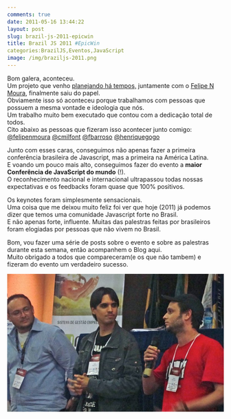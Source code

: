```yaml
---
comments: true
date: 2011-05-16 13:44:22
layout: post
slug: brazil-js-2011-epicwin
title: Brazil JS 2011 #EpicWin
categories:BrazilJS,Eventos,JavaScript
image: /img/braziljs-2011.png
---
```


Bom galera, aconteceu.  
Um projeto que venho [planejando há tempos,](http://jaydson.org/brazil-js-primeira-confer%c3%aancia-brasileira-de-javascript) juntamente com o [Felipe N Moura](http://felipenmoura.org), finalmente saiu do papel.  
Obviamente isso só aconteceu porque trabalhamos com pessoas que possuem a mesma vontade e ideologia que nós.  
Um trabalho muito bem executado que contou com a dedicação total de todos.  
Cito abaixo as pessoas que fizeram isso acontecer junto comigo:  
[@felipenmoura](http://twitter.com/felipenmoura) [@cmilfont](http://twitter.com/cmilfont) [@fbarroso](http://twitter.com/fbarroso) [@henriquegogo](http://twitter.com/henriquegogo)  

Junto com esses caras, conseguimos não apenas fazer a primeira conferência brasileira de Javascript, mas a primeira na América Latina.  
E voando um pouco mais alto, conseguimos fazer do evento a **maior Conferência de JavaScript do mundo** (!).  
O reconhecimento nacional e internacional ultrapassou todas nossas expectativas e os feedbacks foram quase que 100% positivos.  

Os keynotes foram simplesmente sensacionais.  
Uma coisa que me deixou muito feliz foi ver que hoje (2011) já podemos dizer que temos uma comunidade Javascript forte no Brasil.  
E não apenas forte, influente. Muitas das palestras feitas por brasileiros foram elogiadas por pessoas que não vivem no Brasil.  

Bom, vou fazer uma série de posts sobre o evento e sobre as palestras durante esta semana, então acompanhem o Blog aqui.  
Muito obrigado a todos que compareceram(e os que não tambem) e fizeram do evento um verdadeiro sucesso.  

![BrazilJS 2011](/img/braziljs-2011.jpg)
